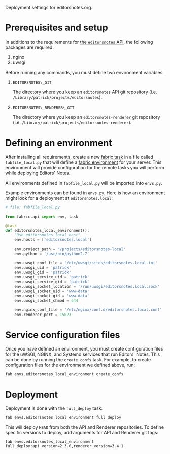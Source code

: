 Deployment settings for editorsnotes.org.


# Prerequisites and setup

In additions to the requirements for [the `editorsnotes` API], the following
packages are required:

  1. nginx
  2. uwsgi

Before running any commands, you must define two environment variables:

  1. `EDITORSNOTES\_GIT`

     The directory where you keep an `editorsnotes` API git repository
     (i.e. `/Library/patrick/projects/editorsnotes`).

  2. `EDITORSNOTES\_RENDERER\_GIT`

     The directory where you keep an `editorsnotes-renderer` git repository
     (i.e. `/Library/patrick/projects/editorsnotes-renderer`).


# Defining an environment

After installing all requirements, create a new [fabric task] in a file called
`fabfile_local.py` that will define a [fabric environment] for your server.
This environment will provide configuration for the remote tasks you will
perform while deploying Editors' Notes.

All environments defined in `fabfile_local.py` will be imported into `envs.py`.

Example environments can be found in `envs.py`. Here is how an environment
might look for a deployment at `editorsnotes.local`:

```python
# file: fabfile_local.py

from fabric.api import env, task

@task
def editorsnotes_local_environment():
    "Use editorsnotes.local host"
    env.hosts = ['editorsnotes.local']

    env.project_path = '/projects/editorsnotes-local'
    env.python = '/usr/bin/python2.7'

    env.uwsgi_conf_file = '/etc/uwsgi/sites/editorsnotes.local.ini'
    env.uwsgi_uid = 'patrick'
    env.uwsgi_gid = 'patrick'
    env.uwsgi_service_uid = 'patrick'
    env.uwsgi_service_gid = 'patrick'
    env.uwsgi_socket_location = '/run/uwsgi/editorsnotes.local.sock'
    env.uwsgi_socket_uid = 'www-data'
    env.uwsgi_socket_gid = 'www-data'
    env.uwsgi_socket_chmod = 644

    env.nginx_conf_file = '/etc/nginx/conf.d/editorsnotes.local.conf'
    env.renderer_port = 15023
```

# Service configuration files

Once you have defined an environment, you must create configuration files for
the uWSGI, NGINX, and Systemd services that run Editors' Notes. This can be
done by running the `create_confs` task. For example, to create configuration
files for the environment we defined above, run:

  `fab envs.editorsnotes_local_environment create_confs`


# Deployment

Deployment is done with the `full_deploy` task:

  `fab envs.editorsnotes_local_environment full_deploy`

This will deploy `HEAD` from both the API and Renderer repositories. To define
specific versions to deploy, add arguments for API and Renderer git tags:

  `fab envs.editorsnotes_local_environment full_deploy:api_version=2.3.0,renderer_version=3.4.1`


[The `editorsnotes` API]: https://github.com/editorsnotes/editorsnotes#installation
[fabric task]: http://docs.fabfile.org/en/1.10/api/core/tasks.html
[fabric environment]: http://docs.fabfile.org/en/1.10/usage/env.html
